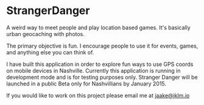 StrangerDanger
===============

A weird way to meet people and play location based games. It's basically urban geocaching with photos. 

The primary objective is fun. I encourage people to use it for events, games, and anything else you can think of.

I have built this application in order to explore fun ways to use GPS coords on mobile devices in Nashville. 
Currently this application is running in development mode and is for testing purposes only.
Stranger Danger will be launched in a public Beta only for Nashvillians by January 2015. 

If you would like to work on this project please email me at jaake@jklm.io 
